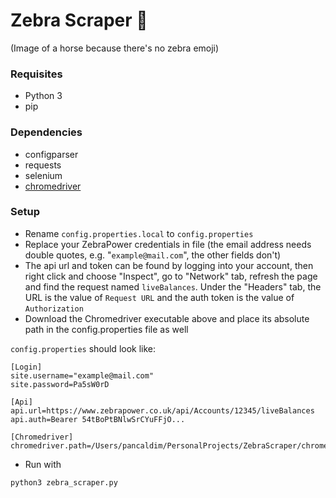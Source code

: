 # Zebra Scraper :racehorse:
(Image of a horse because there's no zebra emoji)

### Requisites
- Python 3
- pip

### Dependencies
- configparser
- requests
- selenium
- [chromedriver](https://sites.google.com/a/chromium.org/chromedriver/downloads)

### Setup
- Rename `config.properties.local` to `config.properties`
- Replace your ZebraPower credentials in file (the email address needs double quotes, e.g. "`example@mail.com`", the other fields don't)
- The api url and token can be found by logging into your account, then right click and choose "Inspect", go to "Network" tab, refresh the page and find the request named `liveBalances`. Under the "Headers" tab, the URL is the value of `Request URL` and the auth token is the value of `Authorization`
- Download the Chromedriver executable above and place its absolute path in the config.properties file as well

`config.properties` should look like:

```
[Login]
site.username="example@mail.com"
site.password=Pa5sW0rD

[Api]
api.url=https://www.zebrapower.co.uk/api/Accounts/12345/liveBalances
api.auth=Bearer 54tBoPtBNlwSrCYuFFjO...

[Chromedriver]
chromedriver.path=/Users/pancaldim/PersonalProjects/ZebraScraper/chromedriver
```
- Run with
```bash 
python3 zebra_scraper.py
```
